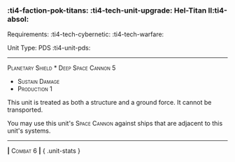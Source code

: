 ### :ti4-faction-pok-titans: :ti4-tech-unit-upgrade: **Hel-Titan II**:ti4-absol:

Requirements: :ti4-tech-cybernetic: :ti4-tech-warfare:

Unit Type: PDS :ti4-unit-pds:

---

<span style="font-variant:small-caps;">Planetary Shield</span> * <span style="font-variant:small-caps;">Deep Space Cannon 5</span> 
* <span style="font-variant:small-caps;">Sustain Damage</span> 
* <span style="font-variant:small-caps;">Production 1</span>


This unit is treated as both a structure and a ground force.
It cannot be transported.

You may use this unit's <span style="font-variant:small-caps;">Space Cannon</span> against ships that are adjacent to this unit's systems.

---

__|__ <span style="font-variant:small-caps;">Combat 6</span> __|__
{ .unit-stats }
